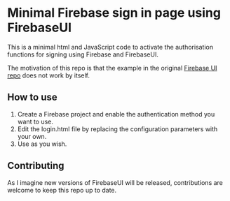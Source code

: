# Minimal Firebase sign in page using FirebaseUI

This is a minimal html and JavaScript code to activate the authorisation functions for signing using Firebase and FirebaseUI.

The motivation of this repo is that the example in the original [Firebase UI repo](https://github.com/firebase/firebaseui-web) does not work by itself.

## How to use

1. Create a Firebase project and enable the authentication method you want to use.
2. Edit the login.html file by replacing the configuration parameters with your own.
3. Use as you wish.

## Contributing

As I imagine new versions of FirebaseUI will be released, contributions are welcome to keep this repo up to date.
